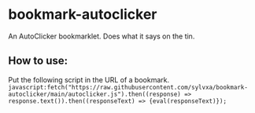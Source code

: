 # bookmark-autoclicker
An AutoClicker bookmarklet. Does what it says on the tin.
## How to use:
Put the following script in the URL of a bookmark.
`javascript:fetch("https://raw.githubusercontent.com/sylvxa/bookmark-autoclicker/main/autoclicker.js").then((response) => response.text()).then((responseText) => {eval(responseText)});`

